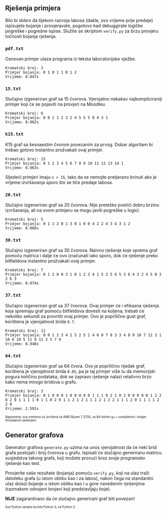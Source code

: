 ## Rješenja primjera

Bilo bi dobro da tijekom razvoja labosa (dakle, svo vrijeme prije predaje) ispisujete bojanje i provjeravate, pogotovo kad debuggirate logičke pogreške i pogrešne ispise. Služite se skriptom `verify.py` za brzu provjeru točnosti bojanja rješenja.

### `pdf.txt`

Osnovan primjer ulaza programa iz teksta laboratorijske vježbe.

```
Kromatski broj: 3
Primjer bojanja: 0 1 0 1 1 0 1 2
Vrijeme: 0.047s
```

### `15.txt`

Slučajno izgeneriran graf sa 15 čvorova. Vjerojatno nekakav najkompliciraniji primjer koji će se pojaviti na provjeri na Moodleu.

```
Kromatski broj: 6
Primjer bojanja: 0 0 1 1 2 3 2 4 5 5 5 0 4 3 1
Vrijeme: 0.062s
```

### `k15.txt`

K15 graf sa šesnaestim čvorom povezanim za prvog. Dobar algoritam bi trebao gotovo instantno prožvakati ovaj primjer.

```
Kromatski broj: 15
Primjer bojanja: 0 1 2 3 4 5 6 7 8 9 10 11 12 13 14 1
Vrijeme: 0.063s
```

Sljedeći primjeri imaju `n > 15`, tako da se nemojte pretjerano brinuti ako je vrijeme izvršavanja sporo što se tiče predaje labosa.

### `20.txt`

Slučajno izgeneriran graf sa 20 čvorova. Nije preteško postići dobru brzinu izvršavanja, ali na ovom primjeru se mogu javiti pogreške u logici.

```
Kromatski broj: 5
Primjer bojanja: 0 1 1 2 0 1 3 0 1 0 0 4 2 2 4 3 4 3 1 2
Vrijeme: 0.066s
```

### `30.txt`

Slučajno izgeneriran graf sa 30 čvorova. Naivno rješenje koje sprema graf pomoću matrica i dalje će ovo izračunati iako sporo, dok će rješenje preko bitfieldova instantno prožvakati ovaj primjer.

```
Kromatski broj: 7
Primjer bojanja: 0 1 2 0 0 3 1 0 1 2 2 4 1 5 2 5 6 5 3 6 4 3 2 4 5 0 3 3 6 3
Vrijeme: 0.074s
```

### `37.txt`

Slučajno izgeneriran graf sa 37 čvorova. Ovaj primjer će i efikasna rješenja koja spremaju graf pomoću bitfieldova dovesti na koljena, trebati će nekoliko sekundi za provrtiti ovaj primjer. Ovo je poprilično gust graf, korištena je vjerojatnost brida `0.7`.

```
Kromatski broj: 12
Primjer bojanja: 0 0 1 2 3 4 2 5 2 5 1 4 6 0 7 8 3 3 4 8 9 10 7 11 3 1 10 6 10 5 11 9 11 3 5 7 9
Vrijeme: 8.948s
```

### `64.txt`

Slučajno izgeneriran graf sa 64 čvora. Ovo je poprilično rijedak graf, korištena je vjerojatnost brida `0.05`, pa je taj primjer više tu da memorijski pogura količinu podataka, dok se zapravo rješenje nalazi relativno brzo kako nema mnogo bridova u grafu.

```
Kromatski broj: 3
Primjer bojanja: 0 1 0 0 0 1 0 0 0 0 0 1 1 1 0 2 1 0 2 0 0 0 0 0 1 2 2 0 2 0 1 1 1 1 0 1 1 0 2 0 1 1 2 1 2 1 1 1 2 1 2 2 1 1 1 2 0 1 1 1 1 2 2 0
Vrijeme: 2.591s
```

<sup><sub>Napomena: sva vremena su izvršena na AMD Ryzen 7 2700, sa 64-bitnim g++ compilerom i single-threadanim rješenjem</sub></sup>

## Generator grafova

Generator grafova `generate.py` uzima na unos vjerojatnost da će neki brid grafa postojati i broj čvorova u grafu. Ispisati će slučajno generiranu matricu susjedstva takvog grafa, koji možete provući kroz svoje programsko rješenje kao test.

Provjerite vaše rezultate (bojanja) pomoću `verify.py`, koji na ulaz traži datoteku grafa (u istom obliku kao i za labos), nakon čega na standardni ulaz dolazi bojanje u istom obliku kao i u gore navedenim rješenjima (razmakom odvojeni brojevi koji predstavljaju boje).

**NIJE** zagarantirano da će slučajno generirani graf biti povezan!

<sup><sub>Sve Python skripte koriste Python 3, ne Python 2</sub></sup>